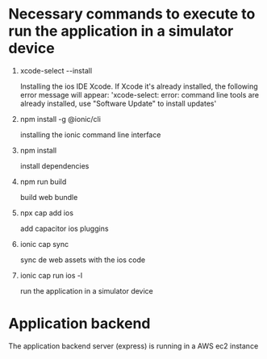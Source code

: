 # Necessary commands to execute to run the application in a simulator device

1. xcode-select --install

   Installing the ios IDE Xcode. If Xcode it's already installed, the following error message will appear:
   'xcode-select: error: command line tools are already installed, use "Software Update" to install updates'

2. npm install -g @ionic/cli

   installing the ionic command line interface

3. npm install

   install dependencies

4. npm run build

   build web bundle

5. npx cap add ios

   add capacitor ios pluggins

6. ionic cap sync

   sync de web assets with the ios code

7. ionic cap run ios -l

   run the application in a simulator device

# Application backend

The application backend server (express) is running in a AWS ec2 instance
